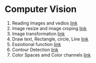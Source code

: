 # Computer Vision 

1. Reading Images and vedios [link](https://github.com/SagarGuttal/Computer-Vision/blob/main/Reading_images_vedios.ipynb)
2. Image resize and image croping [link](https://github.com/SagarGuttal/Computer-Vision/blob/main/Image%20resize%20and%20image%20croping.ipynb)
3. Image transformation [link](https://github.com/SagarGuttal/Computer-Vision/blob/main/Image%20transformation.ipynb)
4. Draw text, Rectangle, circle, Line [link](https://github.com/SagarGuttal/Computer-Vision/blob/main/Draw%20text%20%2C%20rectangle%2C%20circle%2C%20line.ipynb)
5. Essiotional function [link](https://github.com/SagarGuttal/Computer-Vision/blob/main/Essention%20functions%20for%20projects.ipynb)
6. Contour Detection [link](https://github.com/SagarGuttal/Computer-Vision/blob/main/Contour%20Detection%20.ipynb)
7. Color Spaces amd Color channels [link](https://github.com/SagarGuttal/Computer-Vision/blob/main/Color%20spaces%20and%20Color%20channels.ipynb)